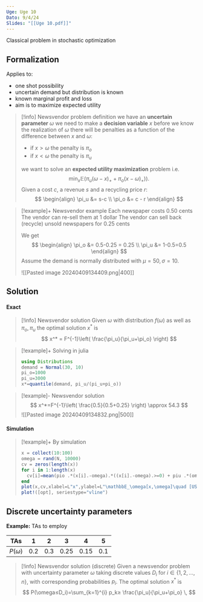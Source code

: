 ```yaml
---
Uge: Uge 10
Dato: 9/4/24
Slides: "[[Uge 10.pdf]]"
---
```

Classical problem in stochastic optimization

## Formalization

Applies to:
+ one shot possibility
+ uncertain demand but distribution is known
+ known marginal profit and loss
+ aim is to maximize expected utility

>[!info] Newsvendor problem definition
>we have an **uncertain parameter** $\omega$
>we need to make a **decision variable** $x$ before we know the realization of $\omega$
>there will be penalties as a function of the difference between $x$ and $\omega$:
>+ if $x>\omega$ the penalty is $\pi_o$
>+ if $x<\omega$ the penalty is $\pi_u$
>
>we want to solve an **expected utility maximization** problem i.e. 
>$$
> \min_x \mathbb{E}(\pi_u(\omega-x)_++\pi_o(x-\omega)_+)).
>$$
>Given a cost $c$, a revenue $s$ and a recycling price $r$:
>$$
>\begin{align}
>\pi_u &= s-c \\
>\pi_o &= c - r
\end{align}
>$$

>[!example]+ Newsvendor example
>Each newspaper costs 0.50 cents
>The vendor can re-sell them at 1 dollar
>The vendor can sell back (recycle) unsold newspapers for 0.25 cents
>
>We get
>$$
>\begin{align}
>\pi_o &= 0.5-0.25 = 0.25 \\
>\pi_u &= 1-0.5=0.5
\end{align}
>$$
>Assume the demand is normally distributed with $\mu=50, \sigma=10$.
>
>![[Pasted image 20240409134409.png|400]]


## Solution

#### Exact

>[!info] Newsvendor solution
>Given $\omega$ with distribution $f(\omega)$ as well as $\pi_o, \pi_u$ the optimal solution $x^*$ is 
>$$
>x^* = F^{-1}\left( \frac{\pi_u}{\pi_u+\pi_o} \right)
>$$

>[!example]+ Solving in julia
>``` Julia
>using Distributions
>demand = Normal(30, 10)
>pi_o=1000
>pi_u=3000
>x*=quantile(demand, pi_u/(pi_u+pi_o))
>```

>[!example]- Newsvendor solution
>$$
>x^*=F^{-1}\left( \frac{0.5}{0.5+0.25} \right) \approx 54.3
>$$
>![[Pasted image 20240409134832.png|500]]
#### Simulation

>[!example]+ By simulation
>``` Julia
>x = collect(10:100)
>omega = rand(N, 10000)
>cv = zeros(length(x))
>for i in 1:length(x)
>	cv[i]=mean(pio .*(x[i].-omega).*((x[i].-omega).>=0) + piu .*(omega-x[i]) .* ((omega.-x[i]).>0))
>end
>plot(x,cv,xlabel=L"x",ylabel=L"\mathbbE_\omega[x,\omega]\quad [USD]", legend=false, size=(550,300))
>plot!([opt], seriestype="vline")
>```

## Discrete uncertainty parameters

**Example:** TAs to employ

| TAs         | 1   | 2   | 3    | 4    | 5   |
| ----------- | --- | --- | ---- | ---- | --- |
| $P(\omega)$ | 0.2 | 0.3 | 0.25 | 0.15 | 0.1 |

>[!info] Newsvendor solution (discrete)
>Given a newsvendor problem with uncertainty parameter $\omega$ taking discrete values $D_i$ for $i \in\{1,2,\dots, n\}$, with corresponding probabilities $p_i$.
>The optimal solution $x^*$ is
>$$
>P(\omega≤D_i)=\sum_{k=1}^{i} p_k≥ \frac{\pi_u}{\pi_u+\pi_o} \, 
>$$

